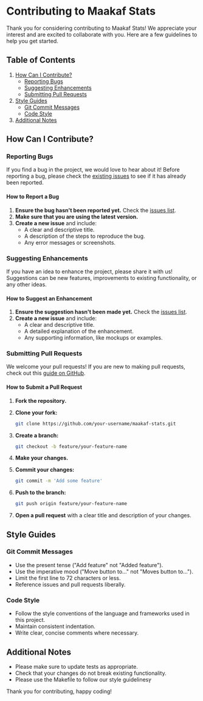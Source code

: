 # Contributing to Maakaf Stats

Thank you for considering contributing to Maakaf Stats! We appreciate your interest and are excited to collaborate with you. Here are a few guidelines to help you get started.

## Table of Contents

1. [How Can I Contribute?](#how-can-i-contribute)
    - [Reporting Bugs](#reporting-bugs)
    - [Suggesting Enhancements](#suggesting-enhancements)
    - [Submitting Pull Requests](#submitting-pull-requests)
2. [Style Guides](#style-guides)
    - [Git Commit Messages](#git-commit-messages)
    - [Code Style](#code-style)
3. [Additional Notes](#additional-notes)


## How Can I Contribute?

### Reporting Bugs

If you find a bug in the project, we would love to hear about it! Before reporting a bug, please check the [existing issues](https://github.com/eyalFischel/maakaf-stats/issues) to see if it has already been reported.

#### How to Report a Bug

1. **Ensure the bug hasn't been reported yet.** Check the [issues list](https://github.com/eyalFischel/maakaf-stats/issues).
2. **Make sure that you are using the latest version.**
3. **Create a new issue** and include:
    - A clear and descriptive title.
    - A description of the steps to reproduce the bug.
    - Any error messages or screenshots.

### Suggesting Enhancements

If you have an idea to enhance the project, please share it with us! Suggestions can be new features, improvements to existing functionality, or any other ideas.

#### How to Suggest an Enhancement

1. **Ensure the suggestion hasn't been made yet.** Check the [issues list](https://github.com/eyalFischel/maakaf-stats/issues).
2. **Create a new issue** and include:
    - A clear and descriptive title.
    - A detailed explanation of the enhancement.
    - Any supporting information, like mockups or examples.

### Submitting Pull Requests

We welcome your pull requests! If you are new to making pull requests, check out this [guide on GitHub](https://guides.github.com/activities/hello-world/).

#### How to Submit a Pull Request

1. **Fork the repository.**
2. **Clone your fork:**

    ```bash
    git clone https://github.com/your-username/maakaf-stats.git
    ```
3. **Create a branch:**

    ```bash
    git checkout -b feature/your-feature-name
    ```
4. **Make your changes.**
5. **Commit your changes:**

    ```bash
    git commit -m 'Add some feature'
    ```
6. **Push to the branch:**

    ```bash
    git push origin feature/your-feature-name
    ```
7. **Open a pull request** with a clear title and description of your changes.

## Style Guides

### Git Commit Messages

- Use the present tense ("Add feature" not "Added feature").
- Use the imperative mood ("Move button to..." not "Moves button to...").
- Limit the first line to 72 characters or less.
- Reference issues and pull requests liberally.

### Code Style

- Follow the style conventions of the language and frameworks used in this project.
- Maintain consistent indentation.
- Write clear, concise comments where necessary.

## Additional Notes

- Please make sure to update tests as appropriate.
- Check that your changes do not break existing functionality.
- Please use the Makefile to follow our style guidelinesץ

Thank you for contributing, happy coding!

